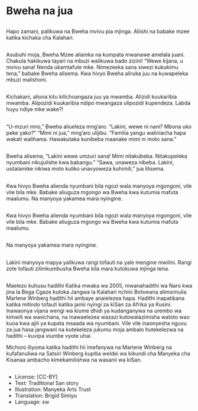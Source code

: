 # Bweha na jua

##
Hapo zamani, palikuwa na Bweha
mvivu pia mjinga.
Aliishi na babake mzee katika
kichaka cha Kalahari.

##
Asubuhi moja, Bweha Mzee aliamka
na kumpata mwanawe amelala
juani.
Chakula hakikuwa tayari na mbuzi
walikuwa bado zizini! “Wewe kijana,
u mvivu sana! Nenda ukamtafute
mke.
Nimezeeka sana siwezi kukukimu
tena,” babake Bweha alisema.
Kwa hivyo Bweha aliruka juu na
kuwapeleka mbuzi malishoni.

##
Kichakani, aliona kitu kilichoangaza
juu ya mwamba.
Alizidi kuukaribia mwamba.
Alipozidi kuukaribia ndipo
mwangaza ulipozidi kupendeza.
Labda huyu ndiye mke wake?!

##
“U-mzuri mno,” Bweha aliueleza
mng’aro.
“Lakini, wewe ni nani? Mbona uko
peke yako?”
“Mimi ni jua,” mng’aro ulijibu.
“Familia yangu waliniacha hapa
wakati walihama.
Hawakutaka kunibeba maanake
mimi ni moto sana.”

##
Bweha alisema, “Lakini wewe umzuri sana!
Mimi nitakubeba. Nitakupeleka
nyumbani nikujulishe kwa
babangu.”
“Sawa, unaweza nibeba. Lakini,
usilalamike nikiwa moto kuliko
unavyoweza kuhimili,” jua lilisema.

##
Kwa hivyo Bweha alienda nyumbani
bila ngozi wala manyoya mgongoni,
vile vile bila mke.
Babake aliuguza mgongo wa Bweha
kwa kutumia mafuta maalumu.
Na manyoya yakamea mara
nyingine.

##
Kwa hivyo Bweha alienda nyumbani
bila ngozi wala manyoya mgongoni,
vile vile bila mke.
Babake aliuguza mgongo wa Bweha
kwa kutumia mafuta maalumu.

##
Na manyoya yakamea mara
nyingine.

##
Lakini manyoya mapya yalikuwa
rangi tofauti na yale mengine
mwilini.
Rangi zote tofauti zilimkumbusha
Bweha kila mara kutokuwa mjinga
tena.

##
Maelezo kuhusu hadithi
Katika mwaka wa 2005, mwanahadithi wa Naro kwa jina la Bega
Cgaze kutoka Jangwa la Kalahari nchini Botswana alimsimulia
Marlene Winberg hadithi hii ambaye anaielezea hapa. Hadithi
inapatikana katika mitindo tofauti katika jamii nyingi za kiSan za
Afrika ya Kusini. Inawaonya vijana wengi wa kiume dhidi ya
kudanganywa na urembo wa kimwili wa wasichana, na
inawaelezea wazazi kutowalazimisha watoto wao kuoa kwa ajili ya
kupata msaada wa nyumbani. Vile vile inaonyesha nguvu za jua
hasa jangwani na kutekeleza jukumu moja ambalo hutekelezwa na
hadithi – kuvipa viumbe vyote uhai.

Michoro iliyoma katika hadithi hii imefanywa na Marlene Winberg
na kufafanuliwa na Satsiri Winberg kupitia weldei wa kikundi cha
Manyeka cha Kisanaa ambacho kimekamilishwa na wasanii wa
kiSan.

##
* License: [CC-BY]
* Text: Traditional San story
* Illustration: Manyeka Arts Trust
* Translation: Brigid Simiyu
* Language: sw
